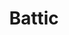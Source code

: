 ---
language: id
layout: product-item
title: Battic
description: Description in &amp; Battic
keyword: keyword in Battic
image: /images/Battic-Leathered-website.jpg
sub-title: Panel &#58; Leathered
article-1: Custom size upon order<br>Thickness &#58; 1/2″ <br>Panel &#58; Leathered <br>Color &#58; Almond base with small flecks of seashells <br>
title-right: Battic
article-right: Battic
title-2: Battic
article-2: Battic
article-3: Battic
alt-slide1: Battic
alt-slide2: Battic
alt-slide3: Battic
slide1: /images/Battic-Leathered-website.jpg
slide2: /images/Battic-Leathered-website.jpg
slide3: /images/Battic-Leathered-website.jpg
---